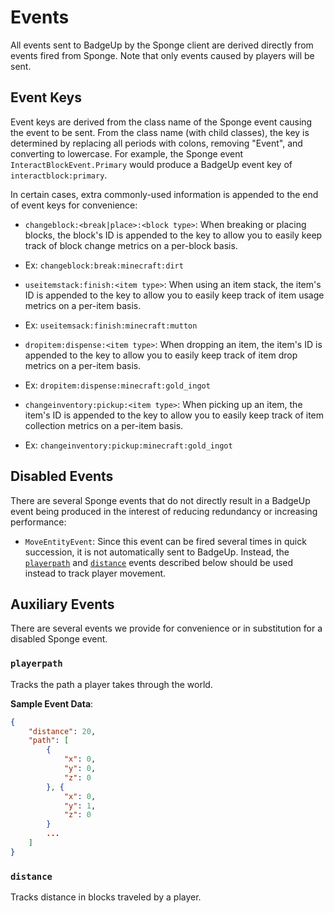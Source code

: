 # Events

All events sent to BadgeUp by the Sponge client are derived directly from events fired from Sponge. Note that only events caused by players will be sent.

## Event Keys

Event keys are derived from the class name of the Sponge event causing the event to be sent. From the class name (with child classes), the key is determined by replacing all periods with colons, removing "Event", and converting to lowercase. For example, the Sponge event `InteractBlockEvent.Primary` would produce a BadgeUp event key of `interactblock:primary`.

In certain cases, extra commonly-used information is appended to the end of event keys for convenience:

 * `changeblock:<break|place>:<block type>`: When breaking or placing blocks, the block's ID is appended to the key to allow you to easily keep track of block change metrics on a per-block basis.
  - Ex: `changeblock:break:minecraft:dirt`
 * `useitemstack:finish:<item type>`: When using an item stack, the item's ID is appended to the key to allow you to easily keep track of item usage metrics on a per-item basis.
  - Ex: `useitemsack:finish:minecraft:mutton`
 * `dropitem:dispense:<item type>`: When dropping an item, the item's ID is appended to the key to allow you to easily keep track of item drop metrics on a per-item basis.
  - Ex: `dropitem:dispense:minecraft:gold_ingot`
 * `changeinventory:pickup:<item type>`: When picking up an item, the item's ID is appended to the key to allow you to easily keep track of item collection metrics on a per-item basis.
  - Ex: `changeinventory:pickup:minecraft:gold_ingot`

## Disabled Events

There are several Sponge events that do not directly result in a BadgeUp event being produced in the interest of reducing redundancy or increasing performance:

* `MoveEntityEvent`: Since this event can be fired several times in quick succession, it is not automatically sent to BadgeUp. Instead, the [`playerpath`](#-playerpath-) and [`distance`](#-distance-) events described below should be used instead to track player movement.

## Auxiliary Events

There are several events we provide for convenience or in substitution for a disabled Sponge event.

### `playerpath`

Tracks the path a player takes through the world.

**Sample Event Data**:

``` json
{
    "distance": 20,
    "path": [
        {
            "x": 0,
            "y": 0,
            "z": 0
        }, {
            "x": 0,
            "y": 1,
            "z": 0
        }
        ...
    ]
}
```

### `distance`

Tracks distance in blocks traveled by a player.

